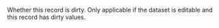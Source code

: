 Whether this record is dirty. Only applicable if the dataset is editable and this record has dirty values.
